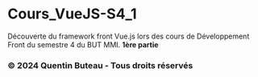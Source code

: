 # Cours_VueJS-S4_1
 Découverte du framework front Vue.js lors des cours de Développement Front du semestre 4 du BUT MMI.
 **1ère partie**

 ### © 2024 Quentin Buteau - Tous droits réservés
